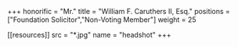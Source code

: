 +++
honorific = "Mr."
title = "William F. Caruthers II, Esq."
positions = ["Foundation Solicitor","Non-Voting Member"]
weight = 25

[[resources]]
  src  = "*.jpg"
  name = "headshot"
+++
